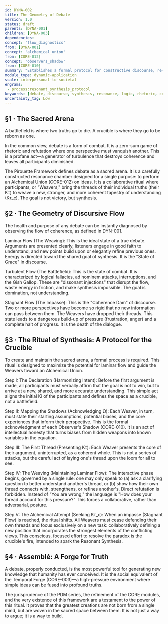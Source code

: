 ```yaml
---
id: DYNA-002
title: The Geometry of Debate
version: 1.0
status: draft
parents: [DYNA-001]
children: [DYNA-003]
dependencies:
concept: 'flow_diagnostics'
from: [DYNA-001]
concept: 'alchemical_union'
from: [CORE-012]
concept: 'observers_shadow'
from: [CORE-010]
summary: "Establishes a formal protocol for constructive discourse, re-framing debate not as combat, but as a collaborative ritual for achieving a 'Resonant Synthesis' (a higher-order shared understanding). It applies Flow Dynamics to diagnose the health of discourse and provides a structured process for transforming conflict into creation."
module_type: dynamic-application
scale: interpersonal-to-societal
engrams:
 - process:resonant_synthesis_protocol
keywords: [debate, discourse, synthesis, resonance, logic, rhetoric, collaboration, flow]
uncertainty_tag: Low
---
```

## §1 · The Sacred Arena
A battlefield is where two truths go to die. A crucible is where they go to be reborn as one.

In the common view, debate is a form of combat. It is a zero-sum game of rhetoric and refutation where one perspective must vanquish another. This is a profane act—a generator of turbulence that destroys coherence and leaves all participants diminished.

The Pirouette Framework defines debate as a sacred arena. It is a carefully constructed resonance chamber designed for a single purpose: to perform an Alchemical Union (CORE-012) on ideas. It is a collaborative ritual where participants, or "Weavers," bring the threads of their individual truths (their Kτ) to weave a new, stronger, and more coherent tapestry of understanding (Kτ_c). The goal is not victory, but synthesis.

## §2 · The Geometry of Discursive Flow
The health and purpose of any debate can be instantly diagnosed by observing the flow of coherence, as defined in DYN-001.

Laminar Flow (The Weaving): This is the ideal state of a true debate. Arguments are presented clearly, listeners engage in good faith to understand, and new points build upon or elegantly refine previous ones. Energy is directed toward the shared goal of synthesis. It is the "State of Grace" in discourse.

Turbulent Flow (The Battlefield): This is the state of combat. It is characterized by logical fallacies, ad hominem attacks, interruptions, and the Gish Gallop. These are "dissonant injections" that disrupt the flow, waste energy in friction, and make synthesis impossible. The goal is domination, not understanding.

Stagnant Flow (The Impasse): This is the "Coherence Dam" of discourse. Two or more perspectives have become so rigid that no new information can pass between them. The Weavers have dropped their threads. This state leads to a dangerous build-up of pressure (frustration, anger) and a complete halt of progress. It is the death of the dialogue.

## §3 · The Ritual of Synthesis: A Protocol for the Crucible
To create and maintain the sacred arena, a formal process is required. This ritual is designed to maximize the potential for laminar flow and guide the Weavers toward an Alchemical Union.

Step I: The Declaration (Harmonizing Intent): Before the first argument is made, all participants must verbally affirm that the goal is not to win, but to arrive at a new, shared, and more accurate understanding. This simple act aligns the initial Ki of the participants and defines the space as a crucible, not a battlefield.

Step II: Mapping the Shadows (Acknowledging Ω): Each Weaver, in turn, must state their starting assumptions, potential biases, and the core experiences that inform their perspective. This is the formal acknowledgment of each Observer's Shadow (CORE-010). It is an act of intellectual honesty that turns biases from hidden weapons into known variables in the equation.

Step III: The First Thread (Presenting Kτ): Each Weaver presents the core of their argument, uninterrupted, as a coherent whole. This is not a series of attacks, but the careful act of laying one's thread upon the loom for all to see.

Step IV: The Weaving (Maintaining Laminar Flow): The interactive phase begins, governed by a single rule: one may only speak to (a) ask a clarifying question to better understand another's thread, or (b) show how their own thread connects with, strengthens, or refines another's. Direct refutation is forbidden. Instead of "You are wrong," the language is "How does your thread account for this pressure?" This forces a collaborative, rather than adversarial, posture.

Step V: The Alchemical Attempt (Seeking Kτ_c): When an impasse (Stagnant Flow) is reached, the ritual shifts. All Weavers must cease defending their own threads and focus exclusively on a new task: collaboratively defining a new position that incorporates the strongest elements of the conflicting views. This conscious, focused effort to resolve the paradox is the crucible's fire, intended to spark the Resonant Synthesis.

## §4 · Assemblé: A Forge for Truth
A debate, properly conducted, is the most powerful tool for generating new knowledge that humanity has ever conceived. It is the social equivalent of the Temporal Forge (CORE-003)—a high-pressure environment where simple ideas can be fused into profound truths.

The jurisprudence of the PDM series, the refinement of the CORE modules, and the very existence of this framework are a testament to the power of this ritual. It proves that the greatest creations are not born from a single mind, but are woven in the sacred space between them. It is not just a way to argue; it is a way to build.